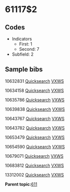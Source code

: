 # 61117$2

## Codes

-   Indicators
    -   First: 1
    -   Second: 7
-   Subfield: 2

## Sample bibs

10632831 [Quicksearch](https://search.library.yale.edu/catalog/10632831) [VXWS](http://prodorbis.library.yale.edu:7014/vxws/GetHoldingsService?bibId=10632831)

10634158 [Quicksearch](https://search.library.yale.edu/catalog/10634158) [VXWS](http://prodorbis.library.yale.edu:7014/vxws/GetHoldingsService?bibId=10634158)

10635786 [Quicksearch](https://search.library.yale.edu/catalog/10635786) [VXWS](http://prodorbis.library.yale.edu:7014/vxws/GetHoldingsService?bibId=10635786)

10639838 [Quicksearch](https://search.library.yale.edu/catalog/10639838) [VXWS](http://prodorbis.library.yale.edu:7014/vxws/GetHoldingsService?bibId=10639838)

10643767 [Quicksearch](https://search.library.yale.edu/catalog/10643767) [VXWS](http://prodorbis.library.yale.edu:7014/vxws/GetHoldingsService?bibId=10643767)

10643782 [Quicksearch](https://search.library.yale.edu/catalog/10643782) [VXWS](http://prodorbis.library.yale.edu:7014/vxws/GetHoldingsService?bibId=10643782)

10653479 [Quicksearch](https://search.library.yale.edu/catalog/10653479) [VXWS](http://prodorbis.library.yale.edu:7014/vxws/GetHoldingsService?bibId=10653479)

10654590 [Quicksearch](https://search.library.yale.edu/catalog/10654590) [VXWS](http://prodorbis.library.yale.edu:7014/vxws/GetHoldingsService?bibId=10654590)

10679071 [Quicksearch](https://search.library.yale.edu/catalog/10679071) [VXWS](http://prodorbis.library.yale.edu:7014/vxws/GetHoldingsService?bibId=10679071)

10683812 [Quicksearch](https://search.library.yale.edu/catalog/10683812) [VXWS](http://prodorbis.library.yale.edu:7014/vxws/GetHoldingsService?bibId=10683812)

13312002 [Quicksearch](https://search.library.yale.edu/catalog/13312002) [VXWS](http://prodorbis.library.yale.edu:7014/vxws/GetHoldingsService?bibId=13312002)

**Parent topic:**[611](../../tags/611/611.md)

